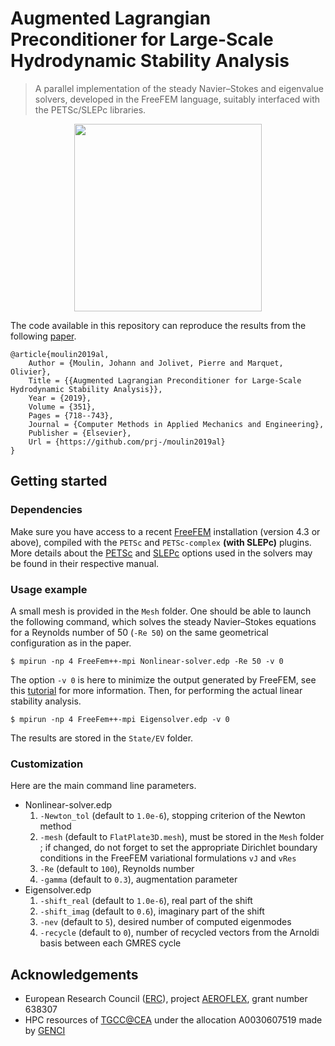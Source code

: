 # Augmented Lagrangian Preconditioner for Large-Scale Hydrodynamic Stability Analysis

> A parallel implementation of the steady Navier–Stokes and eigenvalue solvers, developed in the FreeFEM language, suitably interfaced with the PETSc/SLEPc libraries.

<p align="center"><img src="https://github.com/prj-/moulin2019al/raw/main/header.png" height="300"></p>

The code available in this repository can reproduce the results from the following [paper](https://doi.org/10.1016/j.cma.2019.03.052).
```
@article{moulin2019al,
    Author = {Moulin, Johann and Jolivet, Pierre and Marquet, Olivier},
    Title = {{Augmented Lagrangian Preconditioner for Large-Scale Hydrodynamic Stability Analysis}},
    Year = {2019},
    Volume = {351},
    Pages = {718--743},
    Journal = {Computer Methods in Applied Mechanics and Engineering},
    Publisher = {Elsevier},
    Url = {https://github.com/prj-/moulin2019al}
}
```

## Getting started
### Dependencies
Make sure you have access to a recent [FreeFEM](https://freefem.org/) installation (version 4.3 or above), compiled with the `PETSc` and `PETSc-complex` **(with SLEPc)** plugins. More details about the [PETSc](https://petsc.org/release/docs/manual/) and [SLEPc](http://slepc.upv.es/documentation/slepc.pdf) options used in the solvers may be found in their respective manual.
### Usage example
A small mesh is provided in the `Mesh` folder. One should be able to launch the following command, which solves the steady Navier–Stokes equations for a Reynolds number of 50 (`-Re 50`) on the same geometrical configuration as in the paper.
```
$ mpirun -np 4 FreeFem++-mpi Nonlinear-solver.edp -Re 50 -v 0
```
The option `-v 0` is here to minimize the output generated by FreeFEM, see this [tutorial](https://joliv.et/FreeFem-tutorial/) for more information. Then, for performing the actual linear stability analysis.
```
$ mpirun -np 4 FreeFem++-mpi Eigensolver.edp -v 0
```
The results are stored in the `State/EV` folder.
### Customization
Here are the main command line parameters.

* Nonlinear-solver.edp
    1. `-Newton_tol` (default to `1.0e-6`), stopping criterion of the Newton method
    3. `-mesh` (default to `FlatPlate3D.mesh`), must be stored in the `Mesh` folder ; if changed, do not forget to set the appropriate Dirichlet boundary conditions in the FreeFEM variational formulations `vJ` and `vRes`
    4. `-Re` (default to `100`), Reynolds number
    5. `-gamma` (default to `0.3`), augmentation parameter
* Eigensolver.edp
    1. `-shift_real` (default to `1.0e-6`), real part of the shift
    2. `-shift_imag` (default to `0.6`), imaginary part of the shift
    3. `-nev` (default to `5`), desired number of computed eigenmodes
    4. `-recycle` (default to `0`), number of recycled vectors from the Arnoldi basis between each GMRES cycle

## Acknowledgements
* European Research Council ([ERC](https://erc.europa.eu/)), project [AEROFLEX](https://w3.onera.fr/erc-aeroflex/home), grant number 638307
* HPC resources of [TGCC@CEA](http://www-hpc.cea.fr/index-en.htm) under the allocation A0030607519 made by [GENCI](http://www.genci.fr/en)
